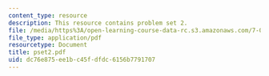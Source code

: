 ```yaml
---
content_type: resource
description: This resource contains problem set 2.
file: /media/https%3A/open-learning-course-data-rc.s3.amazonaws.com/7-06-cell-biology-spring-2007/dc76e875ee1bc45fdfdc6156b7791707_pset2.pdf
file_type: application/pdf
resourcetype: Document
title: pset2.pdf
uid: dc76e875-ee1b-c45f-dfdc-6156b7791707
---
```

